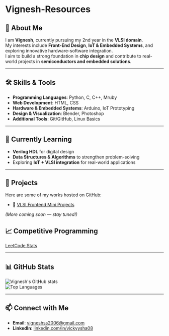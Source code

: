 # Vignesh-Resources

## 👋 About Me
I am **Vignesh**, currently pursuing my 2nd year in the **VLSI domain**.  
My interests include **Front-End Design**, **IoT & Embedded Systems**, and exploring innovative hardware-software integration.  
I aim to build a strong foundation in **chip design** and contribute to real-world projects in **semiconductors and embedded solutions**.  

---

## 🛠️ Skills & Tools
- **Programming Languages**: Python, C, C++, Mruby  
- **Web Development**: HTML, CSS  
- **Hardware & Embedded Systems**: Arduino, IoT Prototyping  
- **Design & Visualization**: Blender, Photoshop  
- **Additional Tools**: Git/GitHub, Linux Basics  

---

## 📖 Currently Learning
- **Verilog HDL** for digital design  
- **Data Structures & Algorithms** to strengthen problem-solving  
- Exploring **IoT + VLSI integration** for real-world applications  

---
## 🚀 Projects
Here are some of my works hosted on GitHub:  

- 🔹 [VLSI Frontend Mini Projects](https://vigneshshankar-sources.github.io/VisitorTime-website)  

*(More coming soon — stay tuned!)*  



## 📈 Competitive Programming
[LeetCode Stats](https://leetcode.com/u/vigneshcoder22)  

---

## 📊 GitHub Stats
![Vignesh's GitHub stats](https://github-readme-stats.vercel.app/api?username=Vignesh-Resources&show_icons=true&theme=default)  
![Top Languages](https://github-readme-stats.vercel.app/api/top-langs/?username=Vignesh-Resources&layout=compact&theme=default)  

---

## 📫 Connect with Me
- **Email**: [vigneshss2006@gmail.com](mailto:vigneshss2006@gmail.com)  
- **LinkedIn**: [linkedin.com/in/vickyysha08](https://www.linkedin.com/in/vickyysha08)  
